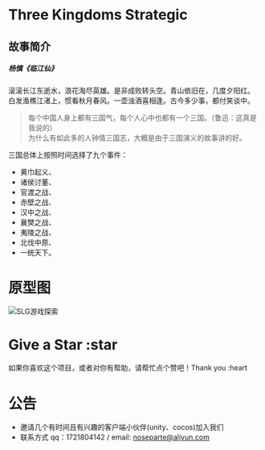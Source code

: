 # Three Kingdoms Strategic

## 故事简介

<h5>杨慎《临江仙》</h5>

滚滚长江东逝水，浪花淘尽英雄。是非成败转头空。青山依旧在，几度夕阳红。<br>
白发渔樵江渚上，惯看秋月春风。一壶浊酒喜相逢。古今多少事，都付笑谈中。

> 每个中国人身上都有三国气，每个人心中也都有一个三国。（鲁迅：这真是我说的）<br>
> 为什么有如此多的人钟情三国志，大概是由于三国演义的故事讲的好。

三国总体上按照时间选择了九个事件：

- 黄巾起义、
- 诸侯讨董、
- 官渡之战、
- 赤壁之战、
- 汉中之战、
- 襄樊之战、
- 夷陵之战、
- 北伐中原、
- 一统天下。

# 原型图

![SLG游戏探索](https://noseparte-1256862255.cos.ap-chengdu.myqcloud.com/087f8d6e3c2c4d5a46ab4666724889a.png)

# Give a Star :star

如果你喜欢这个项目，或者对你有帮助，请帮忙点个赞吧！Thank you :heart

# 公告

- 邀请几个有时间且有兴趣的客户端小伙伴(unity、cocos)加入我们
- 联系方式 qq：1721804142 / email: noseparte@aliyun.com

